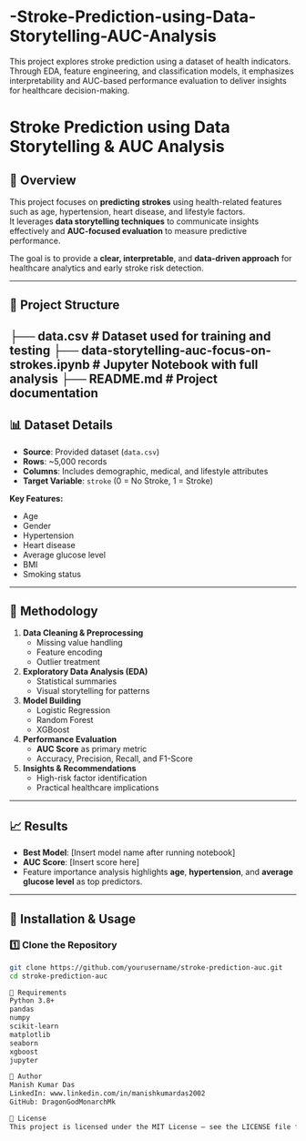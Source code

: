 # -Stroke-Prediction-using-Data-Storytelling-AUC-Analysis
This project explores stroke prediction using a dataset of health indicators. Through EDA, feature engineering, and classification models, it emphasizes interpretability and AUC-based performance evaluation to deliver insights for healthcare decision-making.
# Stroke Prediction using Data Storytelling & AUC Analysis

## 📌 Overview
This project focuses on **predicting strokes** using health-related features such as age, hypertension, heart disease, and lifestyle factors.  
It leverages **data storytelling techniques** to communicate insights effectively and **AUC-focused evaluation** to measure predictive performance.

The goal is to provide a **clear, interpretable**, and **data-driven approach** for healthcare analytics and early stroke risk detection.

---

## 📂 Project Structure
├── data.csv # Dataset used for training and testing
├── data-storytelling-auc-focus-on-strokes.ipynb # Jupyter Notebook with full analysis
├── README.md # Project documentation
---

## 📊 Dataset Details
- **Source**: Provided dataset (`data.csv`)
- **Rows**: ~5,000 records
- **Columns**: Includes demographic, medical, and lifestyle attributes
- **Target Variable**: `stroke` (0 = No Stroke, 1 = Stroke)

**Key Features:**
- Age
- Gender
- Hypertension
- Heart disease
- Average glucose level
- BMI
- Smoking status

---

## 🧠 Methodology
1. **Data Cleaning & Preprocessing**
   - Missing value handling
   - Feature encoding
   - Outlier treatment
2. **Exploratory Data Analysis (EDA)**
   - Statistical summaries
   - Visual storytelling for patterns
3. **Model Building**
   - Logistic Regression
   - Random Forest
   - XGBoost
4. **Performance Evaluation**
   - **AUC Score** as primary metric
   - Accuracy, Precision, Recall, and F1-Score
5. **Insights & Recommendations**
   - High-risk factor identification
   - Practical healthcare implications

---

## 📈 Results
- **Best Model**: [Insert model name after running notebook]
- **AUC Score**: [Insert score here]
- Feature importance analysis highlights **age**, **hypertension**, and **average glucose level** as top predictors.

---

## 🚀 Installation & Usage
### 1️⃣ Clone the Repository
```bash
git clone https://github.com/yourusername/stroke-prediction-auc.git
cd stroke-prediction-auc

📌 Requirements
Python 3.8+
pandas
numpy
scikit-learn
matplotlib
seaborn
xgboost
jupyter

👤 Author
Manish Kumar Das
LinkedIn: www.linkedin.com/in/manishkumardas2002
GitHub: DragonGodMonarchMk

📜 License
This project is licensed under the MIT License — see the LICENSE file for details.

